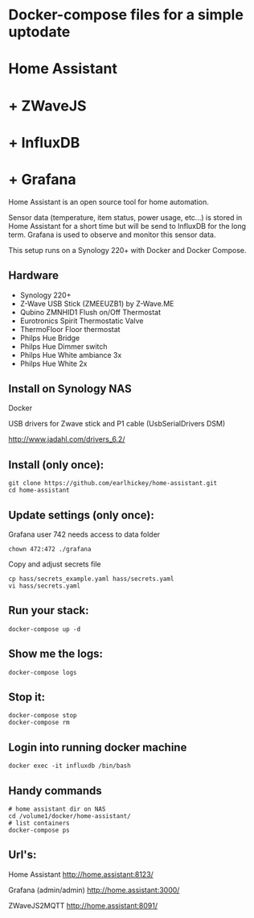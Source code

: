 # Docker-compose files for a simple uptodate
# Home Assistant
# + ZWaveJS
# + InfluxDB
# + Grafana

Home Assistant is an open source tool for home automation.

Sensor data (temperature, item status, power usage, etc...) is stored in Home Assistant for a short time but will be send to InfluxDB for the long term. Grafana is used to observe and monitor this sensor data.

This setup runs on a Synology 220+ with Docker and Docker Compose.

## Hardware

* Synology 220+
* Z-Wave USB Stick (ZMEEUZB1) by Z-Wave.ME
* Qubino ZMNHID1 Flush on/Off Thermostat
* Eurotronics Spirit Thermostatic Valve
* ThermoFloor Floor thermostat
* Philps Hue Bridge
* Philps Hue Dimmer switch
* Philps Hue White ambiance 3x
* Philps Hue White 2x

## Install on Synology NAS

Docker

USB drivers for Zwave stick and P1 cable (UsbSerialDrivers DSM)

http://www.jadahl.com/drivers_6.2/

## Install (only once):

```
git clone https://github.com/earlhickey/home-assistant.git
cd home-assistant
```

## Update settings (only once):

Grafana user 742 needs access to data folder
```
chown 472:472 ./grafana
```

Copy and adjust secrets file
```
cp hass/secrets_example.yaml hass/secrets.yaml
vi hass/secrets.yaml
```

## Run your stack:

```
docker-compose up -d

```

## Show me the logs:

```
docker-compose logs
```

## Stop it:

```
docker-compose stop
docker-compose rm
```

## Login into running docker machine
```
docker exec -it influxdb /bin/bash
```

## Handy commands

```
# home assistant dir on NAS
cd /volume1/docker/home-assistant/
# list containers
docker-compose ps
```

## Url's:

Home Assistant
http://home.assistant:8123/

Grafana (admin/admin)
http://home.assistant:3000/

ZWaveJS2MQTT
http://home.assistant:8091/

